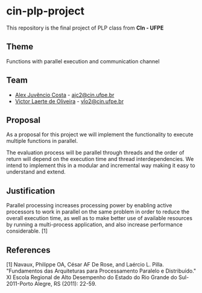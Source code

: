# cin-plp-project
This repository is the final project of PLP class from <b>CIn - UFPE</b>

## Theme
Functions with parallel execution and communication channel

## Team
* [Alex Juvêncio Costa](https://github.com/AlexJCosta) - [ajc2@cin.ufpe.br](ajc2@cin.ufpe.br)
* [Victor Laerte de Oliveira](https://github.com/victorlaerte) - [vlo2@cin.ufpe.br](vlo2@cin.ufpe.br)

## Proposal
As a proposal for this project we will implement the functionality to execute multiple functions in parallel.

The evaluation process will be parallel through threads and the order of return will depend on the execution time and thread interdependencies.
We intend to implement this in a modular and incremental way making it easy to understand and extend.

## Justification
Parallel processing increases processing power by enabling active processors to work in parallel on the same problem in order to reduce the overall execution time, as well as to make better use of available resources by running a multi-process application, and also increase performance considerable. [1]

## References
[1] Navaux, Philippe OA, César AF De Rose, and Laércio L. Pilla. "Fundamentos das Arquiteturas para Processamento Paralelo e Distribuído." XI Escola Regional de Alto Desempenho do Estado do Rio Grande do Sul-2011-Porto Alegre, RS (2011): 22-59.
